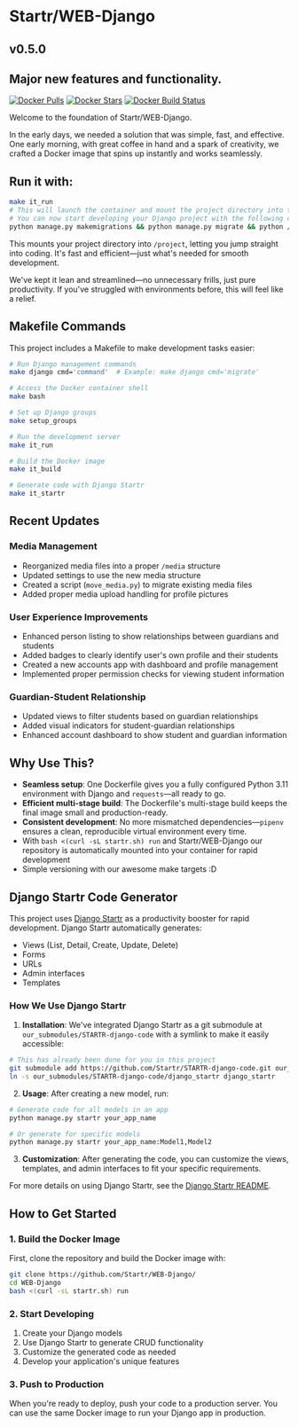 # Startr/WEB-Django

## v0.5.0

## Major new features and functionality.

[![Docker Pulls](https://img.shields.io/docker/pulls/startr/web-django.svg)](https://hub.docker.com/r/startr/web-django)
[![Docker Stars](https://img.shields.io/docker/stars/startr/web-django.svg)](https://hub.docker.com/r/startr/web-django)
[![Docker Build Status](https://img.shields.io/docker/cloud/build/startr/web-django.svg)](https://hub.docker.com/r/startr/web-django)

Welcome to the foundation of Startr/WEB-Django.

In the early days, we needed a solution that was simple, fast, and effective. One early morning, with great coffee in hand and a spark of creativity, we crafted a Docker image that spins up instantly and works seamlessly.

## Run it with:

```bash
make it_run
# This will launch the container and mount the project directory into the container
# You can now start developing your Django project with the following command
python manage.py makemigrations && python manage.py migrate && python /project/our_site/manage.py runserver 0.0.0.0:8080
```

This mounts your project directory into `/project`, letting you jump straight into coding. It's fast and efficient—just what's needed for smooth development.

We've kept it lean and streamlined—no unnecessary frills, just pure productivity. If you've struggled with environments before, this will feel like a relief.

## Makefile Commands

This project includes a Makefile to make development tasks easier:

```bash
# Run Django management commands
make django cmd='command'  # Example: make django cmd='migrate'

# Access the Docker container shell
make bash

# Set up Django groups
make setup_groups

# Run the development server
make it_run

# Build the Docker image
make it_build

# Generate code with Django Startr
make it_startr
```

## Recent Updates

### Media Management
- Reorganized media files into a proper `/media` structure
- Updated settings to use the new media structure
- Created a script (`move_media.py`) to migrate existing media files
- Added proper media upload handling for profile pictures

### User Experience Improvements
- Enhanced person listing to show relationships between guardians and students
- Added badges to clearly identify user's own profile and their students
- Created a new accounts app with dashboard and profile management
- Implemented proper permission checks for viewing student information

### Guardian-Student Relationship
- Updated views to filter students based on guardian relationships
- Added visual indicators for student-guardian relationships
- Enhanced account dashboard to show student and guardian information

## Why Use This?

- **Seamless setup**: One Dockerfile gives you a fully configured Python 3.11 environment with Django and `requests`—all ready to go.
- **Efficient multi-stage build**: The Dockerfile's multi-stage build keeps the final image small and production-ready.
- **Consistent development**: No more mismatched dependencies—`pipenv` ensures a clean, reproducible virtual environment every time.
- With `bash <(curl -sL startr.sh) run` and Startr/WEB-Django our
  repository is automatically mounted into your container for rapid
  development
- Simple versioning with our awesome make targets :D

## Django Startr Code Generator

This project uses [Django Startr](our_submodules/STARTR-django-code) as a productivity booster for rapid development. Django Startr automatically generates:

- Views (List, Detail, Create, Update, Delete)
- Forms
- URLs
- Admin interfaces
- Templates

### How We Use Django Startr

1. **Installation**: We've integrated Django Startr as a git submodule at `our_submodules/STARTR-django-code` with a symlink to make it easily accessible:

```bash
# This has already been done for you in this project
git submodule add https://github.com/Startr/STARTR-django-code.git our_submodules/STARTR-django-code
ln -s our_submodules/STARTR-django-code/django_startr django_startr
```

2. **Usage**: After creating a new model, run:

```bash
# Generate code for all models in an app
python manage.py startr your_app_name

# Or generate for specific models
python manage.py startr your_app_name:Model1,Model2
```

3. **Customization**: After generating the code, you can customize the views, templates, and admin interfaces to fit your specific requirements.

For more details on using Django Startr, see the [Django Startr README](our_submodules/STARTR-django-code/README.md).

## How to Get Started

### 1. Build the Docker Image

First, clone the repository and build the Docker image with:

```sh
git clone https://github.com/Startr/WEB-Django/
cd WEB-Django
bash <(curl -sL startr.sh) run
```

### 2. Start Developing

1. Create your Django models
2. Use Django Startr to generate CRUD functionality
3. Customize the generated code as needed
4. Develop your application's unique features

### 3. Push to Production

When you're ready to deploy, push your code to a production server. You can use the same Docker image to run your Django app in production.

